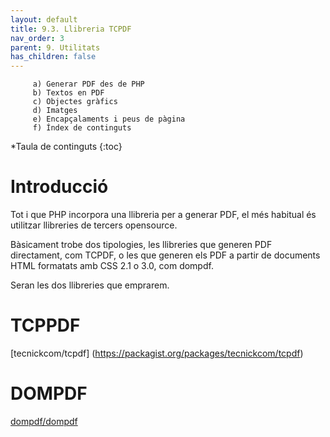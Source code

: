 ```yaml
---
layout: default
title: 9.3. Llibreria TCPDF
nav_order: 3
parent: 9. Utilitats
has_children: false 
---
```



         a) Generar PDF des de PHP
         b) Textos en PDF
         c) Objectes gràfics
         d) Imatges
         e) Encapçalaments i peus de pàgina
         f) Índex de continguts

*Taula de continguts
{:toc}

# Introducció #
Tot i que PHP incorpora una llibreria per a generar PDF, el més habitual és utilitzar llibreries de tercers opensource.

Bàsicament trobe dos tipologies, les llibreries que generen PDF directament, com TCPDF, o les que generen els PDF a partir de documents HTML formatats amb CSS 2.1 o 3.0, com dompdf.

Seran les dos llibreries que emprarem.

# TCPPDF #

[tecnickcom/tcpdf] (https://packagist.org/packages/tecnickcom/tcpdf)

# DOMPDF #

[dompdf/dompdf](https://packagist.org/packages/dompdf/dompdf)
